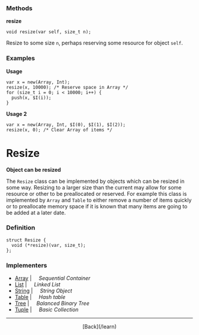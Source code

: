   <div class="row">
  <div class="col-xs-6 col-md-6">

### Methods

__resize__

    void resize(var self, size_t n);

Resize to some size `n`, perhaps reserving some resource for object `self`.

### Examples

__Usage__

    var x = new(Array, Int);
    resize(x, 10000); /* Reserve space in Array */ 
    for (size_t i = 0; i < 10000; i++) {
      push(x, $I(i));
    }
    

__Usage 2__

    var x = new(Array, Int, $I(0), $I(1), $I(2));
    resize(x, 0); /* Clear Array of items */
    



  </div>
  <div class="col-xs-6 col-md-6">

# Resize
__Object can be resized__

The `Resize` class can be implemented by objects which can be resized in some way. Resizing to a larger size than the current may allow for some resource or other to be preallocated or reserved. For example this class is implemented by `Array` and `Table` to either remove a number of items quickly or to preallocate memory space if it is known that many items are going to be added at a later date.

### Definition

    struct Resize {
      void (*resize)(var, size_t);
    };
    

### Implementers

* <span class="docitem">[Array](/learn/array)</span> | &nbsp; &nbsp;   _Sequential Container_
* <span class="docitem">[List](/learn/list)</span> | &nbsp; &nbsp;   _Linked List_
* <span class="docitem">[String](/learn/string)</span> | &nbsp; &nbsp;   _String Object_
* <span class="docitem">[Table](/learn/table)</span> | &nbsp; &nbsp;   _Hash table_
* <span class="docitem">[Tree](/learn/tree)</span> | &nbsp; &nbsp;   _Balanced Binary Tree_
* <span class="docitem">[Tuple](/learn/tuple)</span> | &nbsp; &nbsp;   _Basic Collection_

* * *

  <p style="text-align:center;">
[Back](/learn)
  </p>

  </div>
  </div>
